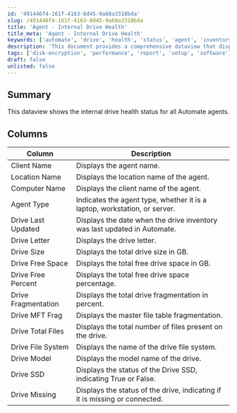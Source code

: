 ```yaml
---
id: '491446f4-161f-4163-8d45-9a68a3318b4a'
slug: /491446f4-161f-4163-8d45-9a68a3318b4a
title: 'Agent - Internal Drive Health'
title_meta: 'Agent - Internal Drive Health'
keywords: ['automate', 'drive', 'health', 'status', 'agent', 'inventory']
description: 'This document provides a comprehensive dataview that displays the internal drive health status for all ConnectWise Automate agents, detailing various metrics such as drive size, free space, fragmentation, and more.'
tags: ['disk-encryption', 'performance', 'report', 'setup', 'software']
draft: false
unlisted: false
---
```


## Summary

This dataview shows the internal drive health status for all Automate agents.

## Columns

| Column                | Description                                                               |
|----------------------|---------------------------------------------------------------------------|
| Client Name          | Displays the agent name.                                                  |
| Location Name        | Displays the location name of the agent.                                  |
| Computer Name        | Displays the client name of the agent.                                    |
| Agent Type           | Indicates the agent type, whether it is a laptop, workstation, or server. |
| Drive Last Updated    | Displays the date when the drive inventory was last updated in Automate. |
| Drive Letter         | Displays the drive letter.                                                |
| Drive Size           | Displays the total drive size in GB.                                      |
| Drive Free Space     | Displays the total free drive space in GB.                                |
| Drive Free Percent    | Displays the total free drive space percentage.                           |
| Drive Fragmentation   | Displays the total drive fragmentation in percent.                        |
| Drive MFT Frag       | Displays the master file table fragmentation.                             |
| Drive Total Files    | Displays the total number of files present on the drive.                 |
| Drive File System    | Displays the name of the drive file system.                               |
| Drive Model          | Displays the model name of the drive.                                     |
| Drive SSD            | Displays the status of the Drive SSD, indicating True or False.          |
| Drive Missing        | Displays the status of the drive, indicating if it is missing or connected. |



